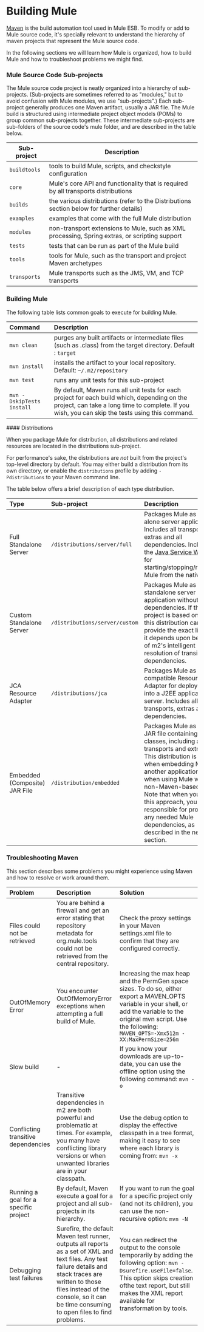 # Building Mule

[Maven](http://maven.apache.org/) is the build automation tool used in Mule ESB. To modify or add to Mule source code, it's specially relevant to understand the hierarchy of maven projects that represent the Mule source code. 

In the following sections we will learn how Mule is organized, how to build Mule and how to troubleshoot problems we might find.

### Mule Source Code Sub-projects

The Mule source code project is neatly organized into a hierarchy of sub-projects. (Sub-projects are sometimes referred to as "modules," but to avoid confusion with Mule modules, we use "sub-projects".) Each sub-project generally produces one Maven artifact, usually a JAR file. The Mule build is structured using intermediate project object models (POMs) to group common sub-projects together. These intermediate sub-projects are sub-folders of the source code's mule folder, and are described in the table below.

| Sub-project       | Description  |  
|-------------------|--------------|  
| `buildtools`      | tools to build Mule, scripts, and checkstyle configuration |
| `core`            | Mule's core API and functionality that is required by all transports distributions       |  
| `builds`          | the various distributions (refer to the Distributions section below for further details)    |  
| `examples`        | examples that come with the full Mule distribution |
| `modules`         | non-transport extensions to Mule, such as XML processing, Spring extras, or scripting support
| `tests`           | tests that can be run as part of the Mule build |
| `tools`           | tools for Mule, such as the transport and project Maven archetypes |
| `transports`      | Mule transports such as the JMS, VM, and TCP transports |
 

### Building Mule

The following table lists common goals to execute for building Mule.

|Command | Description |
|:----------|:-------------|
| `mvn clean`	 | purges any built artifacts or intermediate files (such as .class) from the target directory. Default : `target` |
| `mvn install` | installs the artifact to your local repository. Default: `~/.m2/repository`|
| `mvn test`    | runs any unit tests for this sub-project |
| `mvn -DskipTests install` |	By default, Maven runs all unit tests for each project for each build which, depending on the project, can take a long time to complete. If you wish, you can skip the tests using this command.|
 

#### Distributions

When you package Mule for distribution, all distributions and related resources are located in the distributions sub-project. 

For performance's sake, the distributions are *not* built from the project's top-level directory by default. You may either build a distribution from its own directory, or enable the `distributions` profile by adding `-Pdistributions` to your Maven command line.

The table below offers a brief description of each type distribution.

|Type                           | Sub-project	                   |Description       |Breadth            |
|:------------------------------|:-------------------------------|:-----------------|:------------------|
| Full Standalone Server        | `/distributions/server/full`   | Packages Mule as a stand-alone server application. Includes all transports, extras and all dependencies. Includes the [Java Service Wrapper](http://wrapper.tanukisoftware.org/) for starting/stopping/restarting Mule from the native OS. | heavyweight |
| Custom Standalone Server      | `/distributions/server/custom` | Packages Mule as a standalone server application without any dependencies. If the user's project is based on Maven, this distribution can easily provide the exact libraries it depends upon because of m2's intelligent resolution of transitive dependencies. | lightweight |
| JCA Resource Adapter          | `/distributions/jca`           | Packages Mule as a JCA-compatible Resource Adapter for deployment into a J2EE application server. Includes all transports, extras and all dependencies. | heavyweight |
| Embedded (Composite) JAR File | `/distribution/embedded` | Packages Mule as a single JAR file containing all Mule classes, including all transports and extras). This distribution is useful when embedding Mule into another application, or when using Mule with a non-Maven-based build. Note that when you use this approach, you are responsible for providing any needed Mule dependencies, as described in the next section. | lightweight |
 

### Troubleshooting Maven

This section describes some problems you might experience using Maven and how to resolve or work around them.

| Problem                             | Description  |  Solution    |
|:------------------------------------|:-------------|:------------| 
| Files could not be retrieved	       | You are behind a firewall and get an error stating that repository metadata for org.mule.tools could not be retrieved from the central repository.|Check the proxy settings in your Maven settings.xml file to confirm that they are configured correctly.|
|OutOfMemory Error                    | You encounter OutOfMemoryError exceptions when attempting a full build of Mule.| Increasing the max heap and the PermGen space sizes. To do so, either export a MAVEN_OPTS variable in your shell, or add the variable to the original mvn script. Use the following: `MAVEN_OPTS=-Xmx512m -XX:MaxPermSize=256m` |
|Slow build                           | 	-	 |If you know your downloads are up-to-date, you can use the offline option using the following command: `mvn -o` |
| Conflicting transitive dependencies | Transitive dependencies in m2 are both powerful and problematic at times. For example, you many have conflicting library versions or when unwanted libraries are in your classpath.|	Use the debug option to display the effective classpath in a tree format, making it easy to see where each library is coming from: `mvn -x` |
| Running a goal for a specific project| By default, Maven execute a goal for a project and all sub-projects in its hierarchy. |	If you want to run the goal for a specific project only (and not its children), you can use the non-recursive option: `mvn -N` |
| Debugging test failures | 	Surefire, the default Maven test runner, outputs all reports as a set of XML and text files. Any test failure details and stack traces are written to those files instead of the console, so it can be time consuming to open files to find problems. | You can redirect the output to the console temporarily by adding the following option: `mvn -Dsurefire.useFile=false`. This option skips creation ofthe text report, but still makes the XML report available for transformation by tools. | 
